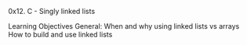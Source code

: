 0x12. C - Singly linked lists

Learning Objectives
General:
When and why using linked lists vs arrays
How to build and use linked lists

